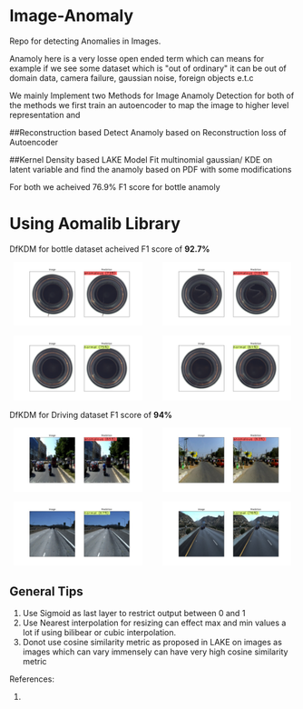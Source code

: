 # Image-Anomaly
Repo for detecting Anomalies in Images.

Anamoly here is a very losse open ended term which can means for example if we see some dataset which is "out of ordinary" it can be out of domain data, camera failure, gaussian noise, foreign objects e.t.c


We mainly Implement two Methods for Image Anamoly Detection for both of the methods we first train an autoencoder to map the image to higher level representation and

##Reconstruction based
Detect Anamoly based on Reconstruction loss of Autoencoder

##Kernel Density based
LAKE Model
Fit multinomial gaussian/ KDE on latent variable and find the anamoly based on PDF with some modifications

For both we acheived 76.9% F1 score for bottle anamoly

# Using Aomalib Library

DfKDM for bottle dataset acheived F1 score  of __92.7%__


<p align="center">
  <img alt="Light" src="vis_imgs/bottles/anamoly_1.png" width="45%">
&nbsp; &nbsp; &nbsp; &nbsp;
  <img alt="Dark" src="vis_imgs/bottles/anamoly_2.png" width="45%">
</p>
<p align="center">
  <img alt="Light" src="vis_imgs/bottles/normal_1.png" width="45%">
&nbsp; &nbsp; &nbsp; &nbsp;
  <img alt="Dark" src="vis_imgs/bottles/normal_2.png" width="45%">
</p>

DfKDM for Driving dataset F1 score of __94%__

<p align="center">
  <img alt="Light" src="vis_imgs/driving/anamoly_1.jpg" width="45%">
&nbsp; &nbsp; &nbsp; &nbsp;
  <img alt="Dark" src="vis_imgs/driving/anamoly_2.jpg" width="45%">
</p>
<p align="center">
  <img alt="Light" src="vis_imgs/driving/normal_1.jpg" width="45%">
&nbsp; &nbsp; &nbsp; &nbsp;
  <img alt="Dark" src="vis_imgs/driving/normal_2.jpg" width="45%">
</p>



## General Tips

1. Use Sigmoid as last layer to restrict output between 0 and 1
2. Use Nearest interpolation for resizing can effect max and min values a lot if using bilibear or cubic interpolation.
4. Donot use cosine similarity metric as proposed in LAKE on images as images which can vary immensely can have very high cosine similarity metric


References:

1.